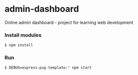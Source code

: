 # admin-dashboard
Online admin dashboard - project for learning web development

### Install modules
```sh
$ npm install
```

### Run
```sh
$ DEBUG=express-pug-template:* npm start
```
